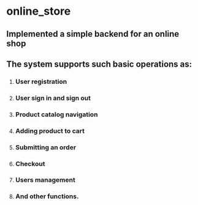 # online_store
## Implemented a simple backend for an online shop
## The system supports such basic operations as:
1. ### User registration
1. ### User sign in and sign out
1. ### Product catalog navigation
1. ### Adding product to cart
1. ### Submitting an order
1. ### Checkout
1. ### Users management
1. ### And other functions.
